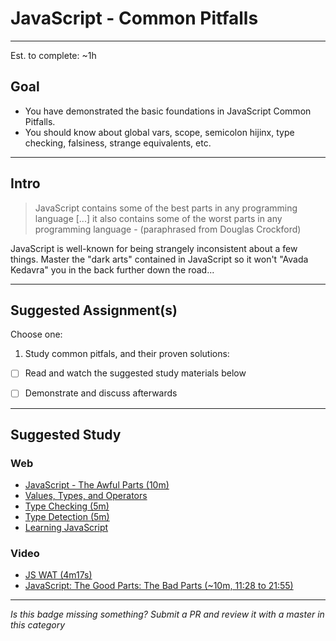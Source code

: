 # JavaScript - Common Pitfalls

-----

Est. to complete: ~1h

## Goal
- You have demonstrated the basic foundations in JavaScript Common Pitfalls.
- You should know about global vars, scope, semicolon hijinx, type checking, falsiness, strange equivalents, etc.


-----

## Intro

>JavaScript contains some of the best parts in any programming language [...] it also contains some of the worst parts in any programming language - (paraphrased from Douglas Crockford)

JavaScript is well-known for being strangely inconsistent about a few things. Master the "dark arts" contained in JavaScript so it won't "Avada Kedavra" you in the back further down the road...

-----


## Suggested Assignment(s)
Choose one:

1) Study common pitfals, and their proven solutions:
  - [ ] Read and watch the suggested study materials below
  - [ ] Demonstrate and discuss afterwards


-----


## Suggested Study

### Web
- [JavaScript - The Awful Parts (10m)](http://archive.oreilly.com/pub/a/javascript/excerpts/javascript-good-parts/awful-parts.html)
- [Values, Types, and Operators](http://eloquentjavascript.net/01_values.html)
- [Type Checking (5m)](http://toddmotto.com/understanding-javascript-types-and-reliable-type-checking/)
- [Type Detection (5m)](http://javascript.info/tutorial/type-detection)
- [Learning JavaScript](https://github.com/iangilman/learning-javascript)

### Video
- [JS WAT (4m17s)](https://www.youtube.com/watch?v=FqhZZNUyVFM)
- [JavaScript: The Good Parts: The Bad Parts (~10m, 11:28 to 21:55)](https://youtu.be/hQVTIJBZook?t=11m28s)


-----

  *Is this badge missing something? Submit a PR and review it with a master in this category*
